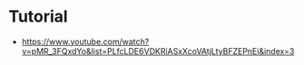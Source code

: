 # Tutorial 
* https://www.youtube.com/watch?v=pMR_3FQxdYo&list=PLfcLDE6VDKRiASxXcoVAtjLtyBFZEPnEi&index=3
